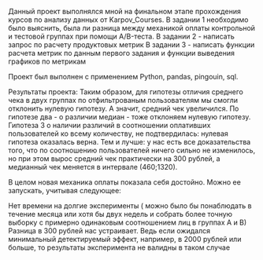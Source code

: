 Данный проект выполнялся мной на финальном этапе прохождения курсов по анализу данных от Karpov_Courses.
В задании 1 необходимо было выяснить, была ли разница между механикой оплаты контрольной и тестовой группах при помощи А/B-теста.
В задании 2 - написать запрос по расчету продуктовых метрик
В задании 3 - написать функции расчета метрик по данным первого задания и функции выведения графиков по метрикам

Проект был выполнен с применением Python, pandas, pingouin, sql.

Результаты проекта: 
Таким образом, для гипотезы отличия среднего чека в двух группах по отфильтрованым пользователям мы смогли отклонить нулевую гипотезу. А значит, средний чек увеличился. По гипотезе два - о различии медиан - тоже отклоняем нулевую гипотезу. Гипотеза 3 о наличии различий в соотношении оплативших пользователей ко всему количеству, не подтвердилась: нулевая гипотеза оказалась верна. Тем и лучше: у нас есть все доказательства того, что по соотношению пользователей ничего сильно не изменилось, но при этом вырос средний чек практически на 300 рублей, а медианный чек меняется в интервале (460;1320).

В целом новая механика оплаты показала себя достойно. Можно ее запускать, учитывая следующее:

Нет времени на долгие эксперименты ( можно было бы понаблюдать в течение месяца или хотя бы двух недель и собрать более точную выборку с примерно одинаковым соотношением лиц в группах А и В)
Разница в 300 рублей нас устраивает. Ведь если ожидался минимальный детектируемый эффект, например, в 2000 рублей или больше, то результаты эксперимента не валидны в таком случае
